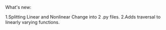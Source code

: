 What's new:

1.Splitting Linear and Nonlinear Change into 2 .py files.
2.Adds traversal to linearly varying functions.
